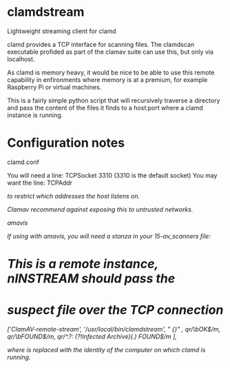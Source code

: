 # clamdstream
Lightweight streaming client for clamd

clamd provides a TCP interface for scanning files. The clamdscan executable profided as part of the clamav suite can use this, but only via localhost.

As clamd is memory heavy, it would be nice to be able to use this remote capability in enfironments where memory is at a premium,
for example Raspberry Pi or virtual machines.

This is a fairly simple python script that will recursively traverse a directory and pass the content of the files it finds to a host:port where a
clamd instance is running.

# Configuration notes
clamd.conf

You will need a line:
TCPSocket 3310
(3310 is the default socket)
You may want the line:
TCPAddr <address>
to restrict which addresses the host listens on.
  
Clamav recommend against exposing this to untrusted networks.

amavis

If using with amavis, you will need a stanza in your 15-av_scanners file:
# This is a remote instance, nINSTREAM should pass the
# suspect file over the TCP connection
 ['ClamAV-remote-stream',
  '/usr/local/bin/clamdstream',
  "<hostname or IP> {}" ,
   qr/\bOK$/m, qr/\bFOUND$/m,
   qr/^.*?: (?!Infected Archive)(.*) FOUND$/m ],

where <hostname or IP> is replaced with the identity of the computer on which clamd is running.
